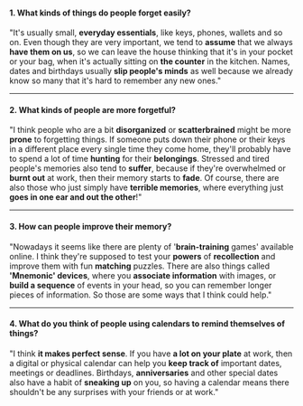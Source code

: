 #### 1. What kinds of things do people forget easily?
"It's usually small, **everyday essentials**, like keys, phones, wallets and so on. Even though they are very important, we tend to **assume** that we always **have them on us**, so we can leave the house thinking that it's in your pocket or your bag, when it's actually sitting on **the counter** in the kitchen. Names, dates and birthdays usually **slip people's minds** as well because we already know so many that it's hard to remember any new ones."

---
#### 2. What kinds of people are more forgetful?
"I think people who are a bit **disorganized** or **scatterbrained** might be more **prone** to forgetting things. If someone puts down their phone or their keys in a different place every single time they come home, they'll probably have to spend a lot of time **hunting** for their **belongings**. Stressed and tired people's memories also tend to **suffer**, because if they're overwhelmed or **burnt out** at work, then their memory starts to **fade**. Of course, there are also those who just simply have **terrible memories**, where everything just **goes in one ear and out the other**!"

---
#### 3. How can people improve their memory?
"Nowadays it seems like there are plenty of '**brain-training** games' available online. I think they're supposed to test your **powers** of **recollection** and improve them with fun **matching** puzzles. There are also things called **'Mnemonic' devices**, where you **associate information** with images, or **build a sequence** of events in your head, so you can remember longer pieces of information. So those are some ways that I think could help."

---
#### 4. What do you think of people using calendars to remind themselves of things?
"I think **it makes perfect sense**. If you have **a lot on your plate** at work, then a digital or physical calendar can help you **keep track of** important dates, meetings or deadlines. Birthdays, **anniversaries** and other special dates also have a habit of **sneaking up** on you, so having a calendar means there shouldn't be any surprises with your friends or at work."
